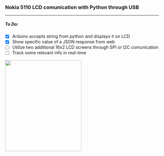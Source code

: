 ### Nokia 5110 LCD comunication with Python through USB

***
##### To Do:
- [x] Arduino accepts string from python and displays it on LCD
- [x] Show specific value of a JSON response from web
- [ ] Utilize two additional 16x2 LCD screens through SPI or I2C comunication
- [ ] Track some relevant info in real-time

<p align="left">
  <img width="250" height="300" src="https://i.imgur.com/nNWrEwb.jpeg">
</p>
